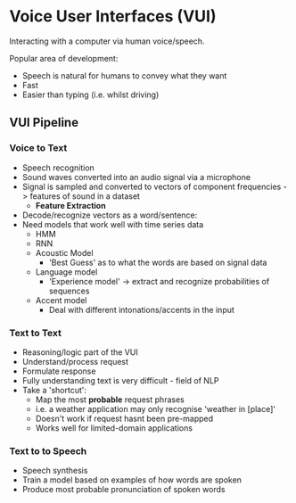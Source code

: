 # Voice User Interfaces (VUI)

Interacting with a computer via human voice/speech.

Popular area of development:

* Speech is natural for humans to convey what they want
* Fast
* Easier than typing (i.e. whilst driving)

## VUI Pipeline

### Voice to Text

* Speech recognition
* Sound waves converted into an audio signal via a microphone
* Signal is sampled and converted to vectors of component frequencies -> features of sound in a dataset
  * **Feature Extraction**
* Decode/recognize vectors as a word/sentence:
* Need models that work well with time series data
  * HMM
  * RNN
  * Acoustic Model
    * 'Best Guess' as to what the words are based on signal data
  * Language model
    * 'Experience model' -> extract and recognize probabilities of sequences
  * Accent model
    * Deal with different intonations/accents in the input

### Text to Text

* Reasoning/logic part of the VUI
* Understand/process request
* Formulate response
* Fully understanding text is very difficult - field of NLP
* Take a 'shortcut':
  * Map the most **probable** request phrases
  * i.e. a weather application may only recognise 'weather in [place]'
  * Doesn't work if request hasnt been pre-mapped
  * Works well for limited-domain applications

### Text to to Speech

* Speech synthesis
* Train a model based on examples of how words are spoken
* Produce most probable pronunciation of spoken words
